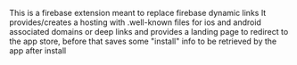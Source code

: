 This is a firebase extension meant to replace firebase dynamic links
It provides/creates a hosting with .well-known files for ios and android associated domains or deep links
and provides a landing page to redirect to the app store, before that saves some "install" info to be retrieved by the app after install